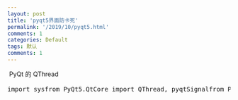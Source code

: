 ```yaml
---
layout: post
title: 'pyqt5界面防卡死'
permalink: '/2019/10/pyqt5.html'
comments: 1
categories: Default
tags: 默认
comments: 1
---
```

<div><div><p>&nbsp;PyQt 的 QThread</p><div class="highlight"><pre>import sysfrom PyQt5.QtCore import QThread, pyqtSignalfrom PyQt5.QtWidgets import QPushButton, QDialog, QApplicationclass BigThingThread(QThread):    finished_signal = pyqtSignal(str)    def __init__(self, rest, parent=None):        super().__init__(parent)        self._rest = rest    def run(self):        print('do something big')        time.sleep(self._rest)        self.finished_signal.emit('done')class MyDialog(QDialog):    def __init__(self, parent=None):        super().__init__(parent)        self.button = QPushButton(self)        self.button.setText('干大事')        self.button.clicked.connect(self._click_do_something)    @staticmethod    def _show_message(message):        print('{}'.format(message))    def _click_do_something(self):        self.big_thread = BigThingThread(1)        self.big_thread.finished_signal.connect(self._show_message)        self.big_thread.start()if __name__ == '__main__':    app = QApplication(sys.argv)    dialog = MyDialog()    dialog.show()    sys.exit(app.exec_())</pre></div></div></div>